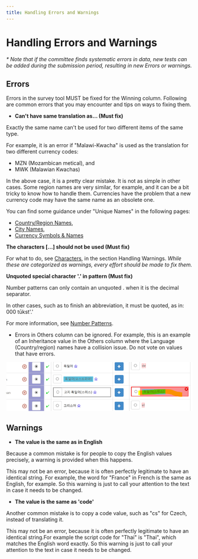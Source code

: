 ```yaml
---
title: Handling Errors and Warnings
---
```


# Handling Errors and Warnings

_\* Note that if the committee finds systematic errors in data, new tests can be added during the submission period, resulting in new Errors or warnings._

## Errors

Errors in the survey tool MUST be fixed for the Winning column. Following are common errors that you may encounter and tips on ways to fixing them.

- **Can't have same translation as… (Must fix)**

Exactly the same name can't be used for two different items of the same type.

For example, it is an error if "Malawi-Kwacha" is used as the translation for two different currency codes:

- MZN (Mozambican metical), and
- MWK (Malawian Kwachas)

In the above case, it is a pretty clear mistake. It is not as simple in other cases. Some region names are very similar, for example, and it can be a bit tricky to know how to handle them. Currencies have the problem that a new currency code may have the same name as an obsolete one.

You can find some guidance under "Unique Names" in the following pages:

- [Country/Region Names](https://cldr.unicode.org/translation/displaynames/countryregion-territory-names),
- [City Names](https://cldr.unicode.org/translation/timezones#TOC-City-Names),
- [Currency Symbols & Names](https://cldr.unicode.org/translation/currency-names-and-symbols/currency-names)

**The characters ‎\[…\]‎ should not be used (Must fix)**

For what to do, see [Characters](https://cldr.unicode.org/translation/-core-data/exemplars#TOC-Handing-Warnings-in-Exemplar-characters), in the section Handling Warnings. _While these are categorized as warnings, every effort should be made to fix them._

**Unquoted special character '.' in pattern (Must fix)**


Number patterns can only contain an unquoted . when it is the decimal separator.

In other cases, such as to finish an abbreviation, it must be quoted, as in: 000 tūkst'.'

For more information, see [Number Patterns](https://cldr.unicode.org/translation/number-currency-formats/number-and-currency-patterns).

- Errors in Others column can be ignored. For example, this is an example of an Inheritance value in the Others column where the Language (Country/region) names have a collision issue. Do not vote on values that have errors.

![alt-text](../../images/errors-and-warnings.png)

## Warnings

- **The value is the same as in English**

Because a common mistake is for people to copy the English values precisely, a warning is provided when this happens.

This may not be an error, because it is often perfectly legitimate to have an identical string. For example, the word for "France" in French is the same as English, for example. So this warning is just to call your attention to the text in case it needs to be changed.

- **The value is the same as 'code'**

Another common mistake is to copy a code value, such as "cs" for Czech, instead of translating it.

This may not be an error, because it is often perfectly legitimate to have an identical string.For example the script code for "Thai" is "Thai", which matches the English word exactly. So this warning is just to call your attention to the text in case it needs to be changed.

